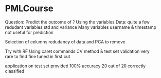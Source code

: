 PMLCourse
=========
Question: Predict the outcome of ?
Using the variables
Data: quite a few redudant variables std and variance 
Many variables username & timestamp not useful for prediction

Selection of columns
redudancy of data and PCA to remove

Try with RF 
Using caret commands
CV method & test set validation
very rare to find fine tuned in first cut

application on test set provided
100% accuracy 20 out of 20 correctly classified

